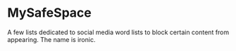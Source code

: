 # MySafeSpace
A few lists dedicated to social media word lists to block certain content from appearing. The name is ironic.
